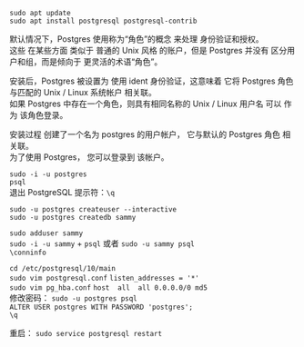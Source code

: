 
`sudo apt update`  
`sudo apt install postgresql postgresql-contrib`  







默认情况下，Postgres 使用称为“角色”的概念 来处理 身份验证和授权。  
这些 在某些方面 类似于 普通的 Unix 风格 的账户，但是 Postgres 并没有 区分用户和组，而是倾向于 更灵活的术语“角色”。

安装后，Postgres 被设置为 使用 ident 身份验证，这意味着 它将 Postgres 角色 
与匹配的 Unix / Linux 系统帐户 相关联。  
如果 Postgres 中存在一个角色，则具有相同名称的 Unix / Linux 用户名 可以 作为 该角色登录。

安装过程 创建了一个名为 postgres 的用户帐户， 它与默认的 Postgres 角色 相关联。  
为了使用 Postgres， 您可以登录到 该帐户。

`sudo -i -u postgres`  
`psql`  
退出 PostgreSQL 提示符：`\q`  


`sudo -u postgres createuser --interactive`  
`sudo -u postgres createdb sammy`  


`sudo adduser sammy`   
`sudo -i -u sammy` + `psql`    或者   `sudo -u sammy psql`  
`\conninfo`   





`cd /etc/postgresql/10/main`  
`sudo vim postgresql.conf`   `listen_addresses = '*'`   
`sudo vim pg_hba.conf`    `host  all  all 0.0.0.0/0 md5`    
修改密码： 
`sudo -u postgres psql`  
`ALTER USER postgres WITH PASSWORD 'postgres';`  
`\q`  





重启： `sudo service postgresql restart`  








